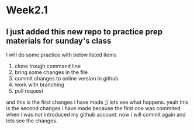 # Week2.1
## I just added this new repo to practice prep materials for sunday's class
I will do some practice with below listed items
1. clone trough command line 
2. bring some changes in the file
3. commit changes to online version in github
4. work with branching
5. pull request 

and this is the first changes i have made ;) lets see what happens. 
yeah this is the second changes i have made because the first one was commited when i was not introduced my github account. now i will commit again and lets see the changes.